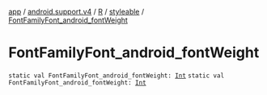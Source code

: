 [app](../../../index.md) / [android.support.v4](../../index.md) / [R](../index.md) / [styleable](index.md) / [FontFamilyFont_android_fontWeight](.)

# FontFamilyFont_android_fontWeight

`static val FontFamilyFont_android_fontWeight: `[`Int`](https://kotlinlang.org/api/latest/jvm/stdlib/kotlin/-int/index.html)
`static val FontFamilyFont_android_fontWeight: `[`Int`](https://kotlinlang.org/api/latest/jvm/stdlib/kotlin/-int/index.html)
